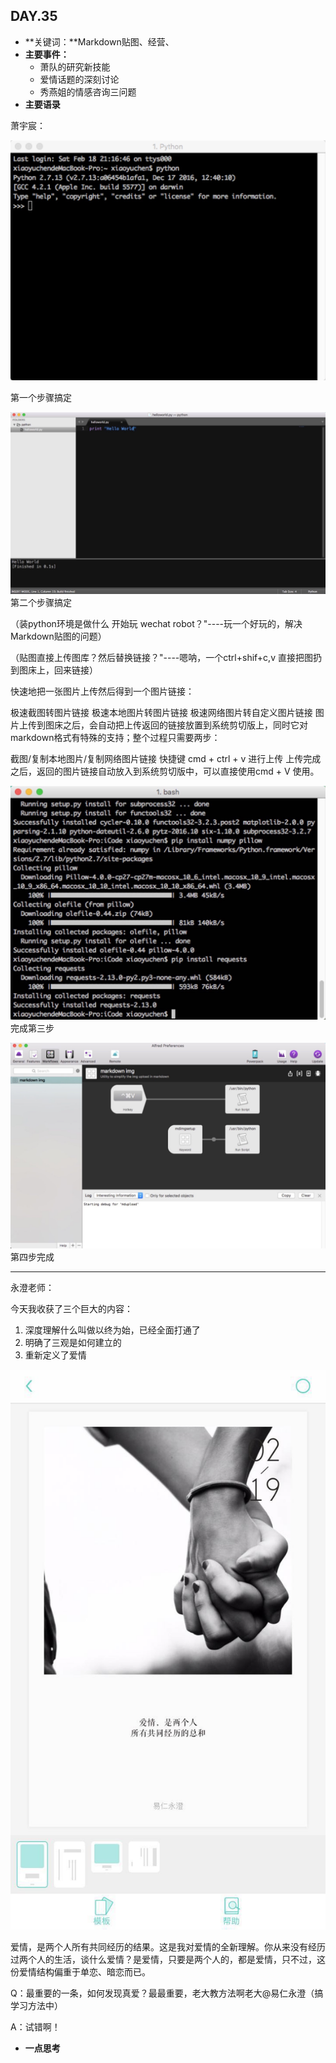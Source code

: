 ## DAY.35
+ **关键词：**Markdown贴图、经营、
+ **主要事件：**
    + 萧队的研究新技能
    + 爱情话题的深刻讨论
    + 秀燕姐的情感咨询三问题
+ **主要语录**

萧宇宸：


![](./_image/4f0ca5bbe42ac957f9de75ce54d3afc.jpg)

第一个步骤搞定


![](./_image/96cb191cacd23f20084b1d2daa4952f.jpg)
第二个步骤搞定

（装python环境是做什么 开始玩 wechat robot？"----玩一个好玩的，解决Markdown贴图的问题）

（贴图直接上传图库？然后替换链接？"----嗯呐，一个ctrl+shif+c,v 直接把图扔到图床上，回来链接）

快速地把一张图片上传然后得到一个图片链接：

极速截图转图片链接
极速本地图片转图片链接
极速网络图片转自定义图片链接
图片上传到图床之后，会自动把上传返回的链接放置到系统剪切版上，同时它对markdown格式有特殊的支持；整个过程只需要两步：

截图/复制本地图片/复制网络图片链接
快捷键 cmd + ctrl + v 进行上传
上传完成之后，返回的图片链接自动放入到系统剪切版中，可以直接使用cmd + V 使用。


![](./_image/eac5efe91916ea55d0cbcecd178198f.jpg)
完成第三步


![](./_image/0ec1fceeb958ec7d558ece4b6430044.jpg)
第四步完成

- - - - ---------

永澄老师：

今天我收获了三个巨大的内容：

1. 深度理解什么叫做以终为始，已经全面打通了
2. 明确了三观是如何建立的
3. 重新定义了爱情



![](./_image/3dbc3d144fd860e9720f3bcfc463e42.jpg)

爱情，是两个人所有共同经历的结果。这是我对爱情的全新理解。你从来没有经历过两个人的生活，谈什么爱情？是爱情，只要是两个人的，都是爱情，只不过，这份爱情结构偏重于单恋、暗恋而已。

Q：最重要的一条，如何发现真爱？最最重要，老大教方法啊老大@易仁永澄（搞学习方法中）

A：试错啊！

+ **一点思考**